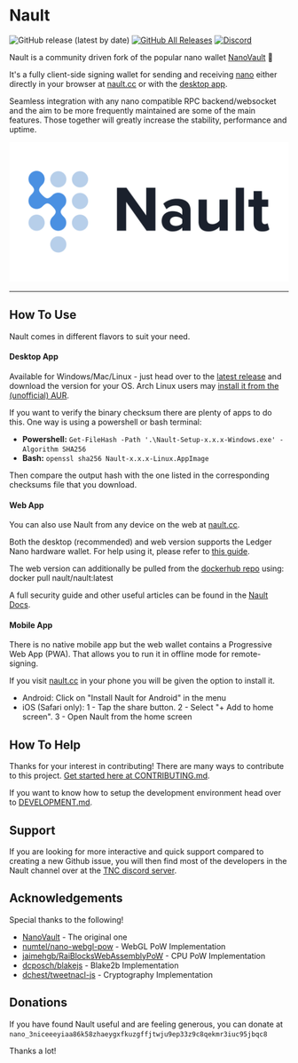 # Nault

![GitHub release (latest by date)](https://img.shields.io/github/v/release/nault/nault)
[![GitHub All Releases](https://img.shields.io/github/downloads/nault/nault/total)](https://github.com/Nault/Nault/releases/latest)
[![Discord](https://img.shields.io/badge/discord-join%20chat-orange.svg?logo=discord&color=7289DA)](https://discord.nanocenter.org)

Nault is a community driven fork of the popular nano wallet [NanoVault](https://github.com/cronoh/nanovault) 💙

It's a fully client-side signing wallet for sending and receiving [nano](https://github.com/nanocurrency/nano-node/) either directly in your browser at [nault.cc](https://nault.cc) or with the [desktop app](https://github.com/Nault/Nault/releases/latest).

Seamless integration with any nano compatible RPC backend/websocket and the aim to be more frequently maintained are some of the main features. Those together will greatly increase the stability, performance and uptime.

![Nault Screenshot](/src/assets/img/preview.png)
___

## How To Use
Nault comes in different flavors to suit your need.
#### Desktop App
Available for Windows/Mac/Linux - just head over to the [latest release](https://github.com/Nault/Nault/releases/latest) and download the version for your OS. Arch Linux users may [install it from the (unofficial) AUR](https://aur.archlinux.org/packages/nault-bin/).

If you want to verify the binary checksum there are plenty of apps to do this. One way is using a powershell or bash terminal:

* **Powershell:** `Get-FileHash -Path '.\Nault-Setup-x.x.x-Windows.exe' -Algorithm SHA256`
* **Bash:** `openssl sha256 Nault-x.x.x-Linux.AppImage`

Then compare the output hash with the one listed in the corresponding checksums file that you download.

#### Web App
You can also use Nault from any device on the web at [nault.cc](https://nault.cc).

Both the desktop (recommended) and web version supports the Ledger Nano hardware wallet. For help using it, please refer to [this guide](https://docs.nault.cc/2020/08/04/ledger-guide.html).

The web version can additionally be pulled from the [dockerhub repo](https://hub.docker.com/r/nault/nault) using: docker pull nault/nault:latest

A full security guide and other useful articles can be found in the [Nault Docs](https://docs.nault.cc).

#### Mobile App
There is no native mobile app but the web wallet contains a Progressive Web App (PWA). That allows you to run it in offline mode for remote-signing.

If you visit [nault.cc](https://nault.cc) in your phone you will be given the option to install it.

* Android: Click on "Install Nault for Android" in the menu
* iOS (Safari only): 1 - Tap the share button. 2 - Select "+ Add to home screen". 3 - Open Nault from the home screen

## How To Help

Thanks for your interest in contributing! There are many ways to contribute to this project. [Get started here at CONTRIBUTING.md](CONTRIBUTING.md).

If you want to know how to setup the development environment head over to [DEVELOPMENT.md](DEVELOPMENT.md).

## Support

If you are looking for more interactive and quick support compared to creating a new Github issue, you will then find most of the developers in the Nault channel over at the [TNC discord server](https://discord.nanocenter.org/).

## Acknowledgements

Special thanks to the following!

- [NanoVault](https://github.com/cronoh/nanovault) - The original one
- [numtel/nano-webgl-pow](https://github.com/numtel/nano-webgl-pow) - WebGL PoW Implementation
- [jaimehgb/RaiBlocksWebAssemblyPoW](https://github.com/jaimehgb/RaiBlocksWebAssemblyPoW) - CPU PoW Implementation
- [dcposch/blakejs](https://github.com/dcposch/blakejs) - Blake2b Implementation
- [dchest/tweetnacl-js](https://github.com/dchest/tweetnacl-js) - Cryptography Implementation

## Donations

If you have found Nault useful and are feeling generous, you can donate at
`nano_3niceeeyiaa86k58zhaeygxfkuzgffjtwju9ep33z9c8qekmr3iuc95jbqc8`

Thanks a lot!
